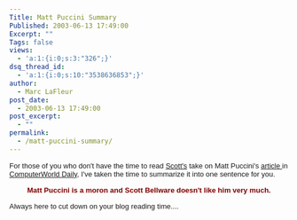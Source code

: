 ```yaml
---
Title: Matt Puccini Summary
Published: 2003-06-13 17:49:00
Excerpt: ""
Tags: false
views:
  - 'a:1:{i:0;s:3:"326";}'
dsq_thread_id:
  - 'a:1:{i:0;s:10:"3538636853";}'
author:
  - Marc LaFleur
post_date:
  - 2003-06-13 17:49:00
post_excerpt:
  - ""
permalink:
  - /matt-puccini-summary/
---
```

<font face="Arial" size="2"><span class="921344417-13062003">For those of you who 
don't have the time to read <a href="http://weblogs.asp.net/sbellware/posts/8641.aspx">Scott's</a> take on Matt 
Puccini's <a href="http://www.computerworld.com/developmenttopics/development/story/0,10801,81740,00.html?nas=APP-81740">article 
</a>in <a href="http://massivescale.blob.core.windows.net/blogmedia/2003/06/www.computerworld.com">ComputerWorld Daily</a>, I've 
taken the time to summarize it into one sentence for you. </span></font><font face="Arial" size="2"><span class="921344417-13062003"></span></font>

<p align="center"><font face="Arial" color="#800000" size="2"><span class="921344417-13062003"><strong>Matt Puccini is a moron and Scott Bellware 
doesn't like him very much.</strong></span></font></p>

<font face="Arial" size="2"><span class="921344417-13062003">Always here to cut 
down on your blog reading time....</span></font>